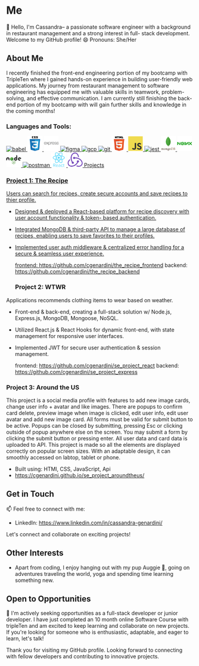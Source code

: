 # Me

👋 Hello, I'm Cassandra– a passionate software engineer with a background in restaurant management and a strong interest in full- stack development. Welcome to my GitHub profile!
😄 Pronouns: She/Her

## About Me

I recently finished the front-end engineering portion of my bootcamp with TripleTen where I gained hands-on experience in building user-friendly web applications. My journey from restaurant management to software engineering has equipped me with valuable skills in teamwork, problem-solving, and effective communication. I am currently still finishing the back-end portion of my bootcamp with will gain further skills and knowledge in the coming months! 

<h3 align="left">Languages and Tools:</h3>
<p align="left"> <a href="https://babeljs.io/" target="_blank" rel="noreferrer"> <img src="https://www.vectorlogo.zone/logos/babeljs/babeljs-icon.svg" alt="babel" width="40" height="40"/> </a> <a href="https://www.w3schools.com/css/" target="_blank" rel="noreferrer"> <img src="https://raw.githubusercontent.com/devicons/devicon/master/icons/css3/css3-original-wordmark.svg" alt="css3" width="40" height="40"/> </a> <a href="https://expressjs.com" target="_blank" rel="noreferrer"> <img src="https://raw.githubusercontent.com/devicons/devicon/master/icons/express/express-original-wordmark.svg" alt="express" width="40" height="40"/> </a> <a href="https://www.figma.com/" target="_blank" rel="noreferrer"> <img src="https://www.vectorlogo.zone/logos/figma/figma-icon.svg" alt="figma" width="40" height="40"/> </a> <a href="https://cloud.google.com" target="_blank" rel="noreferrer"> <img src="https://www.vectorlogo.zone/logos/google_cloud/google_cloud-icon.svg" alt="gcp" width="40" height="40"/> </a> <a href="https://git-scm.com/" target="_blank" rel="noreferrer"> <img src="https://www.vectorlogo.zone/logos/git-scm/git-scm-icon.svg" alt="git" width="40" height="40"/> </a> <a href="https://www.w3.org/html/" target="_blank" rel="noreferrer"> <img src="https://raw.githubusercontent.com/devicons/devicon/master/icons/html5/html5-original-wordmark.svg" alt="html5" width="40" height="40"/> </a> <a href="https://developer.mozilla.org/en-US/docs/Web/JavaScript" target="_blank" rel="noreferrer"> <img src="https://raw.githubusercontent.com/devicons/devicon/master/icons/javascript/javascript-original.svg" alt="javascript" width="40" height="40"/> </a> <a href="https://jestjs.io" target="_blank" rel="noreferrer"> <img src="https://www.vectorlogo.zone/logos/jestjsio/jestjsio-icon.svg" alt="jest" width="40" height="40"/> </a> <a href="https://www.mongodb.com/" target="_blank" rel="noreferrer"> <img src="https://raw.githubusercontent.com/devicons/devicon/master/icons/mongodb/mongodb-original-wordmark.svg" alt="mongodb" width="40" height="40"/> </a> <a href="https://www.nginx.com" target="_blank" rel="noreferrer"> <img src="https://raw.githubusercontent.com/devicons/devicon/master/icons/nginx/nginx-original.svg" alt="nginx" width="40" height="40"/> </a> <a href="https://nodejs.org" target="_blank" rel="noreferrer"> <img src="https://raw.githubusercontent.com/devicons/devicon/master/icons/nodejs/nodejs-original-wordmark.svg" alt="nodejs" width="40" height="40"/> </a> <a href="https://postman.com" target="_blank" rel="noreferrer"> <img src="https://www.vectorlogo.zone/logos/getpostman/getpostman-icon.svg" alt="postman" width="40" height="40"/> </a> <a href="https://reactjs.org/" target="_blank" rel="noreferrer"> <img src="https://raw.githubusercontent.com/devicons/devicon/master/icons/react/react-original-wordmark.svg" alt="react" width="40" height="40"/> </a> <a href="https://redux.js.org" target="_blank" rel="noreferrer"> <img src="https://raw.githubusercontent.com/devicons/devicon/master/icons/redux/redux-original.svg" alt="redux" width="40" height="40"/> </a> <a href="https://webpack.js.org" target="_blank" rel="noreferrer"> <img 

## Projects

### Project 1: The Recipe

Users can search for recipes, create secure accounts and save recipes to thier profile.

- Designed & deployed a React-based platform for recipe discovery with user account functionality & token- based authentication.
- Integrated MongoDB & third-party API to manage a large database of recipes, enabling users to save favorites to their profiles.
- Implemented user auth middleware & centralized error handling for a secure & seamless user experience.

  frontend: https://github.com/cgenardini/the_recipe_frontend
  backend: https://github.com/cgenardini/the_recipe_backend

  ### Project 2: WTWR

Applications recommends clothing items to wear based on weather. 

- Front-end & back-end, creating a full-stack solution w/ Node.js, Express.js, MongoDB, Mongoose, NoSQL.
- Utilized React.js & React Hooks for dynamic front-end, with state management for responsive user interfaces.
- Implemented JWT for secure user authentication & session management.

  frontend: https://github.com/cgenardini/se_project_react
  backend: https://github.com/cgenardini/se_project_express

### Project 3: Around the US

This project is a social media profile with features to add new image cards, change user info + avatar and like images. There are popups to confirm card delete, preview image when image is clicked, edit user info, edit user avatar and add new image card. All forms must be valid for submit button to be active. Popups can be closed by submitting, pressing Esc or clicking outside of popup anywhere else on the screen. You may submit a form by clicking the submit button or pressing enter. All user data and card data is uploaded to API. This project is made so all the elements are displayed correctly on popular screen sizes. With an adaptable design, it can smoothly accessed on labtop, tablet or phone.

- Built using: HTMl, CSS, JavaScript, Api
- https://cgenardini.github.io/se_project_aroundtheus/


## Get in Touch

📫 Feel free to connect with me:

- LinkedIn: https://www.linkedin.com/in/cassandra-genardini/

Let's connect and collaborate on exciting projects!

## Other Interests

- Apart from coding, I enjoy hanging out with my pup Auggie 🐶, going on adventures traveling the world, yoga and spending time learning something new.

## Open to Opportunities

🌟 I'm actively seeking opportunities as a full-stack developer or junior developer. I have just completed an 10 month online Software Course with tripleTen and am excited to keep learning and collaborate on new projects. If you're looking for someone who is enthusiastic, adaptable, and eager to learn, let's talk!

Thank you for visiting my GitHub profile. Looking forward to connecting with fellow developers and contributing to innovative projects.







